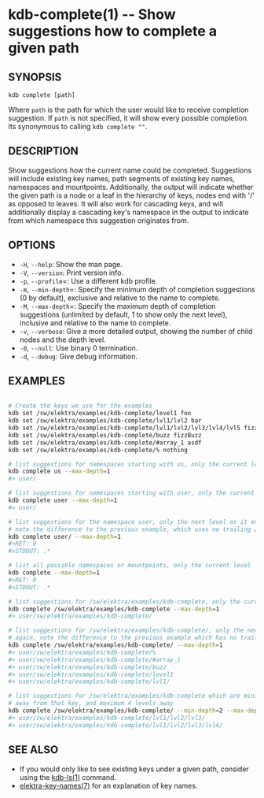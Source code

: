 kdb-complete(1) -- Show suggestions how to complete a given path
================================

## SYNOPSIS

`kdb complete [path]`  

Where `path` is the path for which the user would like to receive completion suggestion.
If `path` is not specified, it will show every possible completion. Its synonymous 
to calling `kdb complete ""`.

## DESCRIPTION

Show suggestions how the current name could be completed.
Suggestions will include existing key names, path segments of existing key names, 
namespaces and mountpoints.
Additionally, the output will indicate whether the given path is a node or a leaf 
in the hierarchy of keys, nodes end with '/' as opposed to leaves.
It will also work for cascading keys, and will additionally display a cascading 
key's namespace in the output to indicate from which namespace this suggestion 
originates from.

## OPTIONS

- `-H`, `--help`:
  Show the man page.
- `-V`, `--version`:
  Print version info.
- `-p`, `--profile`=<profile>:
  Use a different kdb profile.
- `-m`, `--min-depth`=<min-depth>:
  Specify the minimum depth of completion suggestions (0 by default), exclusive 
  and relative to the name to complete.
- `-M`, `--max-depth`=<max-depth>:
  Specify the maximum depth of completion suggestions (unlimited by default, 1 
  to show only the next level), inclusive and relative to the name to complete.
- `-v`, `--verbose`:
  Give a more detailed output, showing the number of child nodes and the depth level.
- `-0`, `--null`:
  Use binary 0 termination.
- `-d`, `--debug`:
  Give debug information.

## EXAMPLES

```sh

# Create the keys we use for the examples
kdb set /sw/elektra/examples/kdb-complete/level1 foo
kdb set /sw/elektra/examples/kdb-complete/lvl1/lvl2 bar
kdb set /sw/elektra/examples/kdb-complete/lvl1/lvl2/lvl3/lvl4/lvl5 fizz
kdb set /sw/elektra/examples/kdb-complete/buzz fizzBuzz
kdb set /sw/elektra/examples/kdb-complete/#array_1 asdf
kdb set /sw/elektra/examples/kdb-complete/% nothing

# list suggestions for namespaces starting with us, only the current level
kdb complete us --max-depth=1
#> user/

# list suggestions for namespaces starting with user, only the current level
kdb complete user --max-depth=1
#> user/

# list suggestions for the namespace user, only the next level as it ends with /
# note the difference to the previous example, which uses no trailing /
kdb complete user/ --max-depth=1
#>RET: 0
#>STDOUT: .*

# list all possible namespaces or mountpoints, only the current level
kdb complete --max-depth=1
#>RET: 0
#>STDOUT: .*

# list suggestions for /sw/elektra/examples/kdb-complete, only the current level
kdb complete /sw/elektra/examples/kdb-complete --max-depth=1
#> user/sw/elektra/examples/kdb-complete/

# list suggestions for /sw/elektra/examples/kdb-complete/, only the next level
# again, note the difference to the previous example which has no trailing /
kdb complete /sw/elektra/examples/kdb-complete/ --max-depth=1
#> user/sw/elektra/examples/kdb-complete/%
#> user/sw/elektra/examples/kdb-complete/#array_1
#> user/sw/elektra/examples/kdb-complete/buzz
#> user/sw/elektra/examples/kdb-complete/level1
#> user/sw/elektra/examples/kdb-complete/lvl1/

# list suggestions for /sw/elektra/examples/kdb-complete which are minimum 2 levels
# away from that key, and maximum 4 levels away
kdb complete /sw/elektra/examples/kdb-complete/ --min-depth=2 --max-depth=4
#> user/sw/elektra/examples/kdb-complete/lvl1/lvl2/lvl3/
#> user/sw/elektra/examples/kdb-complete/lvl1/lvl2/lvl3/lvl4/

```

## SEE ALSO

- If you would only like to see existing keys under a given path, consider using 
  the [kdb-ls(1)](kdb-ls.md) command.
- [elektra-key-names(7)](elektra-key-names.md) for an explanation of key names.
